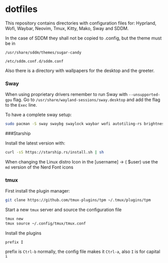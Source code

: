 # dotfiles
This repository contains directories with configuration files for:
Hyprland, Wofi, Waybar, Neovim, Tmux, Kitty, Mako, Sway and SDDM.

In the case of SDDM they shall not be copied to .config, but the theme must be in
```
/usr/share/sddm/themes/sugar-candy

/etc/sddm.conf.d/sddm.conf
```

Also there is a directory with wallpapers for the desktop and the greeter.

### Sway

When using proprietary drivers remember to run Sway with `--unsupported-gpu` flag.
Go to `/usr/share/wayland-sessions/sway.desktop` and add the flag to the `Exec` line.

To have a complete sway setup:

```sh
sudo pacman -S sway swaybg swaylock waybar wofi autotiling-rs brightnessctl
```

###Starship

Install the latest version with:

```sh
curl -sS https://starship.rs/install.sh | sh
```

When changing the Linux distro Icon in the [username] -> (<icon> $user) use the `md` version of the Nerd Font icons

### tmux

First install the plugin manager:
```sh
git clone https://github.com/tmux-plugins/tpm ~/.tmux/plugins/tpm
```

Start a new `tmux` server and source the configuration file
```sh
tmux new
tmux source ~/.config/tmux/tmux.conf
```

Install the plugins
```
prefix I 
```
prefix is `Ctrl-b` normally, the config file makes it `Ctrl-a`, also `I` is for capital `i`

